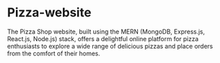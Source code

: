 # Pizza-website
The Pizza Shop website, built using the MERN (MongoDB, Express.js, React.js, Node.js) stack, offers a delightful online platform for pizza enthusiasts to explore a wide range of delicious pizzas and place orders from the comfort of their homes.
